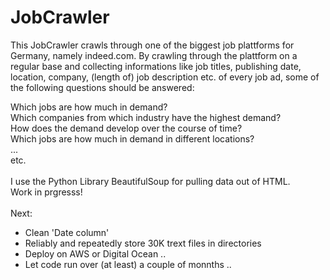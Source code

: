 # JobCrawler
This JobCrawler crawls through one of the biggest job plattforms for Germany, namely indeed.com. By crawling through the plattform on a regular base and collecting informations like job titles, publishing date, location, company, (length of) job description etc. of every job ad, some of the following questions should be answered: 

Which jobs are how much in demand?<br>
Which companies from which industry have the highest demand? <br>
How does the demand develop over the course of time? <br>
Which jobs are how much in demand in different locations? <br>
...<br>
etc. <br>
<br>
I use the Python Library BeautifulSoup for pulling data out of HTML. <br>
Work in prgresss! <br> <br>
Next: <br>
- Clean 'Date column'<br>
- Reliably and repeatedly store 30K trext files in directories <br>
- Deploy on AWS or Digital Ocean .. <br>
- Let code run over (at least) a couple of monnths ..
